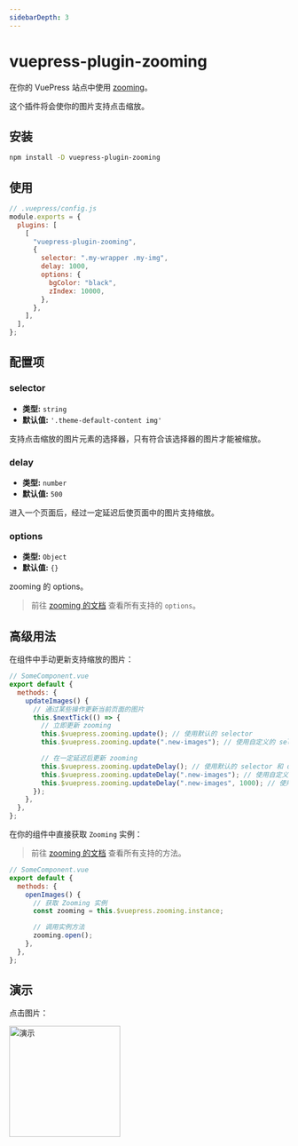 ```yaml
---
sidebarDepth: 3
---
```


# vuepress-plugin-zooming <GitHubLink repo="vuepress/vuepress-community"/>

在你的 VuePress 站点中使用 [zooming](https://github.com/kingdido999/zooming)。

这个插件将会使你的图片支持点击缩放。

## 安装

```sh
npm install -D vuepress-plugin-zooming
```

## 使用

```js
// .vuepress/config.js
module.exports = {
  plugins: [
    [
      "vuepress-plugin-zooming",
      {
        selector: ".my-wrapper .my-img",
        delay: 1000,
        options: {
          bgColor: "black",
          zIndex: 10000,
        },
      },
    ],
  ],
};
```

## 配置项

### selector

- **类型:** `string`
- **默认值:** `'.theme-default-content img'`

支持点击缩放的图片元素的选择器，只有符合该选择器的图片才能被缩放。

### delay

- **类型:** `number`
- **默认值:** `500`

进入一个页面后，经过一定延迟后使页面中的图片支持缩放。

### options

- **类型:** `Object`
- **默认值:** `{}`

zooming 的 options。

> 前往 [zooming 的文档](https://desmonding.me/zooming/docs/#/configuration?id=options) 查看所有支持的 `options`。

## 高级用法

在组件中手动更新支持缩放的图片：

```js
// SomeComponent.vue
export default {
  methods: {
    updateImages() {
      // 通过某些操作更新当前页面的图片
      this.$nextTick(() => {
        // 立即更新 zooming
        this.$vuepress.zooming.update(); // 使用默认的 selector
        this.$vuepress.zooming.update(".new-images"); // 使用自定义的 selector

        // 在一定延迟后更新 zooming
        this.$vuepress.zooming.updateDelay(); // 使用默认的 selector 和 delay
        this.$vuepress.zooming.updateDelay(".new-images"); // 使用自定义的 selector 和默认的 delay
        this.$vuepress.zooming.updateDelay(".new-images", 1000); // 使用自定义的 selector 和 delay
      });
    },
  },
};
```

在你的组件中直接获取 `Zooming` 实例：

> 前往 [zooming 的文档](https://desmonding.me/zooming/docs/#/api-reference) 查看所有支持的方法。

```js
// SomeComponent.vue
export default {
  methods: {
    openImages() {
      // 获取 Zooming 实例
      const zooming = this.$vuepress.zooming.instance;

      // 调用实例方法
      zooming.open();
    },
  },
};
```

## 演示

点击图片：

<img class="no-medium-zoom zooming" src="/logo/600x600.png" alt="演示" width="200"/>
